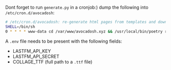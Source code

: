 Dont forget to run `generate.py` in a cronjob:) dump the following into `/etc/cron.d/avocadosh`:

``` sh
# /etc/cron.d/avocadosh: re-generate html pages from templates and download last.fm collage
SHELL=/bin/sh
0 * * * * www-data cd /var/www/avocadosh.xyz && /usr/local/bin/poetry run python generate.py
```

A `.env` file needs to be present with the following fields:
- LASTFM_API_KEY
- LASTFM_API_SECRET
- COLLAGE_TTF (full path to a `.ttf` file)
